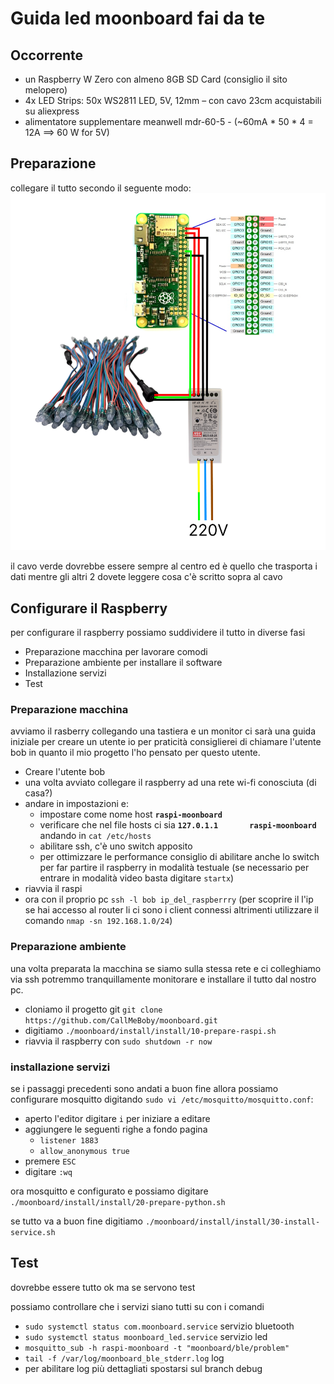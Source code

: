 # Guida led moonboard fai da te 
## Occorrente 
- un Raspberry W Zero con almeno 8GB SD Card (consiglio il sito melopero)
- 4x LED Strips: 50x WS2811 LED, 5V, 12mm – con cavo 23cm acquistabili su aliexpress
- alimentatore supplementare meanwell mdr-60-5 - (~60mA * 50 * 4 = 12A ==> 60 W for 5V)

## Preparazione 
collegare il tutto secondo il seguente modo:
![raspberry schema pin](schema.png)

il cavo verde dovrebbe essere sempre al centro ed è quello che trasporta i dati 
mentre gli altri 2 dovete leggere cosa c'è scritto sopra al cavo 

## Configurare il Raspberry

per configurare il raspberry possiamo suddividere il tutto in diverse fasi 
- Preparazione macchina per lavorare comodi
- Preparazione ambiente per installare il software 
- Installazione servizi 
- Test

### Preparazione macchina
avviamo il rasberry collegando una tastiera e un monitor
ci sarà una guida iniziale per creare un utente 
io per praticità consiglierei di chiamare l'utente bob
in quanto il mio progetto l'ho pensato per questo utente.

* Creare l'utente bob 
* una volta avviato collegare il raspberry ad una rete wi-fi conosciuta (di casa?)
* andare in impostazioni e:
   * impostare come nome host  **`raspi-moonboard`**
   * verificare che nel file hosts ci sia  **`127.0.1.1       raspi-moonboard`** andando in `cat /etc/hosts`
   * abilitare ssh, c'è uno switch apposito
   * per ottimizzare le performance consiglio di abilitare anche lo switch per far partire il raspberry in modalità testuale (se necessario per entrare in modalità video basta digitare `startx`)
* riavvia il raspi
* ora con il proprio pc `ssh -l bob ip_del_raspberrry` (per scoprire il l'ip se hai accesso al router li ci sono i client connessi altrimenti utilizzare il comando `nmap -sn 192.168.1.0/24`)

### Preparazione ambiente
una volta preparata la macchina se siamo sulla stessa rete e ci colleghiamo via ssh potremmo tranquillamente monitorare e installare il tutto dal nostro pc.

* cloniamo il progetto git `git clone https://github.com/CallMeBoby/moonboard.git`
* digitiamo  `./moonboard/install/install/10-prepare-raspi.sh`
* riavvia il raspberry con `sudo shutdown -r now`

### installazione servizi

se i passaggi precedenti sono andati a buon fine allora 
possiamo configurare mosquitto 
digitando `sudo vi /etc/mosquitto/mosquitto.conf`:
* aperto l'editor digitare `i` per iniziare a editare
* aggiungere le seguenti righe a fondo pagina 
  * `listener 1883`
  * `allow_anonymous true`
* premere `ESC`
* digitare `:wq`

ora mosquitto e configurato e possiamo digitare  
`./moonboard/install/install/20-prepare-python.sh`

se tutto va a buon fine digitiamo 
`./moonboard/install/install/30-install-service.sh`

## Test

dovrebbe essere tutto ok ma se servono test

possiamo controllare che i servizi siano tutti su con i comandi 

- `sudo systemctl status com.moonboard.service` servizio bluetooth
- `sudo systemctl status moonboard_led.service` servizio led
- `mosquitto_sub -h raspi-moonboard -t "moonboard/ble/problem"`
- `tail -f /var/log/moonboard_ble_stderr.log` log 
- per abilitare log più dettagliati spostarsi sul branch debug